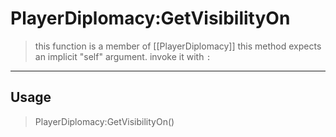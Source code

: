 # PlayerDiplomacy:GetVisibilityOn
> this function is a member of [[PlayerDiplomacy]]
> this method expects an implicit "self" argument. invoke it with `:`
-----
## Usage
> PlayerDiplomacy:GetVisibilityOn()
